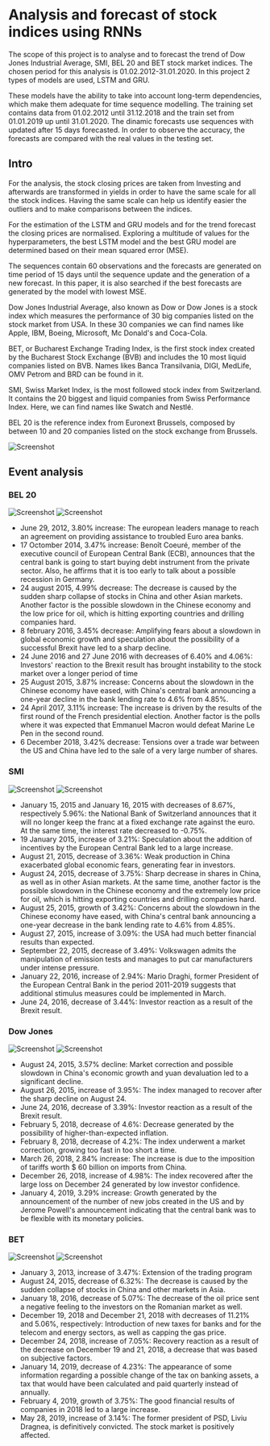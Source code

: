 # Analysis and forecast of stock indices using RNNs

The scope of this project is to analyse and to forecast the trend of Dow Jones Industrial Average, SMI, BEL 20 and BET stock market indices. The chosen period for this analysis is 01.02.2012-31.01.2020. In this project 2 types of models are used, LSTM and GRU. 

These models have the ability to take into account long-term dependencies, which make them adequate for time sequence modelling. The training set contains data from 01.02.2012 until 31.12.2018 and the train set from 01.01.2019 up until 31.01.2020. The dinamic forecasts use sequences with updated after 15 days forecasted. In order to observe the accuracy, the forecasts are compared with the real values in the testing set. 

## Intro

For the analysis, the stock closing prices are taken from Investing and afterwards are transformed in yields in order to have the same scale for all the stock indices. Having the same scale can help us identify easier the outliers and to make comparisons between the indices. 

For the estimation of the LSTM and GRU models and for the trend forecast the closing prices are normalised. Exploring a multitude of values for the hyperparameters, the best LSTM model and the best GRU model are determined based on their mean squared error (MSE). 

The sequences contain 60 observations and the forecasts are generated on time period of 15 days until the sequence update and the generation of a new forecast. In this paper, it is also searched if the best forecasts are generated by the model with lowest MSE. 

Dow Jones Industrial Average, also known as Dow or Dow Jones is a stock index which measures the performance of 30 big companies listed on the stock market from USA. In these 30 companies we can find names like Apple, IBM, Boeing, Microsoft, Mc Donald's and Coca-Cola.

BET, or Bucharest Exchange Trading Index, is the first stock index created by the Bucharest Stock Exchange (BVB) and includes the 10 most liquid companies listed on BVB. Names likes Banca Transilvania, DIGI, MedLife, OMV Petrom and BRD can be found in it.

SMI, Swiss Market Index, is the most followed stock index from Switzerland. It contains the 20 biggest and liquid companies from Swiss Performance Index. Here, we can find names like Swatch and Nestlé.

BEL 20 is the reference index from Euronext Brussels, composed by between 10 and 20 companies listed on the stock exchange from Brussels.

![Screenshot](Images/Histogram_30_09_2020.png)

## Event analysis

### BEL 20
![Screenshot](Images/Price_Evolution_BEL_30_09_2020.png)
![Screenshot](Images/Evolution_yields_BEL_30_09_2020.png)

* June 29, 2012, 3.80% increase: The european leaders manage to reach an agreement on providing assistance to troubled Euro area banks.
* 17 Octomber 2014, 3.47% increase: Benoît Coeuré, member of the executive council of European Central Bank (ECB), announces that the central bank is going to start buying debt instrument from the private sector. Also, he affirms that it is too early to talk about a possible recession in Germany. 
* 24 august 2015, 4.99% decrease: The decrease is caused by the sudden sharp collapse of stocks in China and other Asian markets. Another factor is the possible slowdown in the Chinese economy and the low price for oil, which is hitting exporting countries and drilling companies hard.
* 8 february 2016, 3.45% decrease: Amplifying fears about a slowdown in global economic growth and speculation about the possibility of a successful Brexit have led to a sharp decline.
* 24 June 2016 and 27 June 2016 with decreases of 6.40% and 4.06%: Investors' reaction to the Brexit result has brought instability to the stock market over a longer period of time
* 25 August 2015, 3.87% increase: Concerns about the slowdown in the Chinese economy have eased, with China's central bank announcing a one-year decline in the bank lending rate to 4.6% from 4.85%.
* 24 April 2017, 3.11% increase: The increase is driven by the results of the first round of the French presidential election. Another factor is the polls where it was expected that Emmanuel Macron would defeat Marine Le Pen in the second round.
* 6 December 2018, 3.42% decrease: Tensions over a trade war between the US and China have led to the sale of a very large number of shares.

### SMI

![Screenshot](Images/Price_Evolution_SMI_30_09_2020.png)
![Screenshot](Images/Evolution_yields_SMI_30_09_2020.png)

* January 15, 2015 and January 16, 2015 with decreases of 8.67%, respectively 5.96%: the National Bank of Switzerland announces that it will no longer keep the franc at a fixed exchange rate against the euro. At the same time, the interest rate decreased to -0.75%.
* 19 January 2015, increase of 3.21%: Speculation about the addition of incentives by the European Central Bank led to a large increase.
* August 21, 2015, decrease of 3.36%: Weak production in China exacerbated global economic fears, generating fear in investors.
* August 24, 2015, decrease of 3.75%: Sharp decrease in shares in China, as well as in other Asian markets. At the same time, another factor is the possible slowdown in the Chinese economy and the extremely low price for oil, which is hitting exporting countries and drilling companies hard.
* August 25, 2015, growth of 3.42%: Concerns about the slowdown in the Chinese economy have eased, with China's central bank announcing a one-year decrease in the bank lending rate to 4.6% from 4.85%.
* August 27, 2015, increase of 3.09%: the USA had much better financial results than expected.
* September 22, 2015, decrease of 3.49%: Volkswagen admits the manipulation of emission tests and manages to put car manufacturers under intense pressure.
* January 22, 2016, increase of 2.94%: Mario Draghi, former President of the European Central Bank in the period 2011-2019 suggests that additional stimulus measures could be implemented in March.
* June 24, 2016, decrease of 3.44%: Investor reaction as a result of the Brexit result.

### Dow Jones

![Screenshot](Images/Price_Evolution_DJI_30_09_2020.png)
![Screenshot](Images/Evolution_yields_Dow_30_09_2020.png)

* August 24, 2015, 3.57% decline: Market correction and possible slowdown in China's economic growth and yuan devaluation led to a significant decline.
* August 26, 2015, increase of 3.95%: The index managed to recover after the sharp decline on August 24.
* June 24, 2016, decrease of 3.39%: Investor reaction as a result of the Brexit result.
* February 5, 2018, decrease of 4.6%: Decrease generated by the possibility of higher-than-expected inflation.
* February 8, 2018, decrease of 4.2%: The index underwent a market correction, growing too fast in too short a time.
* March 26, 2018, 2.84% increase: The increase is due to the imposition of tariffs worth $ 60 billion on imports from China.
* December 26, 2018, increase of 4.98%: The index recovered after the large loss on December 24 generated by low investor confidence.
* January 4, 2019, 3.29% increase: Growth generated by the announcement of the number of new jobs created in the US and by Jerome Powell's announcement indicating that the central bank was to be flexible with its monetary policies.

### BET

![Screenshot](Images/Price_Evolution_BET_30_09_2020.png)
![Screenshot](Images/Evolution_yields_BET_30_09_2020.png)

* January 3, 2013, increase of 3.47%: Extension of the trading program
* August 24, 2015, decrease of 6.32%: The decrease is caused by the sudden collapse of stocks in China and other markets in Asia.
* January 18, 2016, decrease of 5.07%: The decrease of the oil price sent a negative feeling to the investors on the Romanian market as well.
* December 19, 2018 and December 21, 2018 with decreases of 11.21% and 5.06%, respectively: Introduction of new taxes for banks and for the telecom and energy sectors, as well as capping the gas price.
* December 24, 2018, increase of 7.05%: Recovery reaction as a result of the decrease on December 19 and 21, 2018, a decrease that was based on subjective factors.
* January 14, 2019, decrease of 4.23%: The appearance of some information regarding a possible change of the tax on banking assets, a tax that would have been calculated and paid quarterly instead of annually.
* February 4, 2019, growth of 3.75%: The good financial results of companies in 2018 led to a large increase.
* May 28, 2019, increase of 3.14%: The former president of PSD, Liviu Dragnea, is definitively convicted. The stock market is positively affected.
